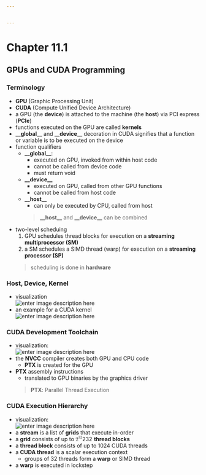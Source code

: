 ```yaml
---


---
```


<h1 id="chapter-11.1">Chapter 11.1</h1>
<h2 id="gpus-and-cuda-programming">GPUs and CUDA Programming</h2>
<h3 id="terminology">Terminology</h3>
<ul>
<li><strong>GPU</strong> (Graphic Processing Unit)</li>
<li><strong>CUDA</strong> (Compute Unified Device Architecture)</li>
<li>a GPU (the <strong>device</strong>) is attached to the machine (the <strong>host</strong>) via PCI express (<strong>PCIe</strong>)</li>
<li>functions executed on the GPU are called <strong>kernels</strong></li>
<li><strong>__global__</strong> and <strong>__device__</strong> decoration in CUDA signifies that a function or variable is to be executed on the device</li>
<li>function qualifiers
<ul>
<li><strong>__global__</strong>:
<ul>
<li>executed on GPU, invoked from within host code</li>
<li>cannot be called from device code</li>
<li>must return void</li>
</ul>
</li>
<li><strong>__device__</strong>
<ul>
<li>executed on GPU, called from other GPU functions</li>
<li>cannot be called from host code</li>
</ul>
</li>
<li><strong>__host__</strong>
<ul>
<li>can only be executed by CPU, called from host</li>
</ul>
<blockquote>
<p><strong>__host__</strong> and <strong>__device__</strong> can be combined</p>
</blockquote>
</li>
</ul>
</li>
<li>two-level scheduing
<ol>
<li>GPU schedules thread blocks for execution on a <strong>streaming multiprocessor (SM)</strong></li>
<li>a SM schedules a SIMD thread (warp) for execution on a <strong>streaming processor (SP)</strong></li>
</ol>
<blockquote>
<p>scheduling is done in <strong>hardware</strong></p>
</blockquote>
</li>
</ul>
<h3 id="host-device-kernel">Host, Device, Kernel</h3>
<ul>
<li>visualization<br>
<img src="https://lh3.googleusercontent.com/hnwEx8gc9GgsGUv6jJYla8AdA8oTZ7_2HDkb_WyUQ4JXG0xAfy2UqO9qaTDE1-FM24I1hXZ8KK5w" alt="enter image description here"></li>
<li>an example for a CUDA kernel<br>
<img src="https://lh3.googleusercontent.com/P9wES0Z--5ln5od8IT49tcK3TtKm1H2IUpE2MKgZrvRGCqVYfMOLBAUXo8obh2Uq5NmvYYrOEDs5" alt="enter image description here"></li>
</ul>
<h3 id="cuda-development-toolchain">CUDA Development Toolchain</h3>
<ul>
<li>visualization:<br>
<img src="https://lh3.googleusercontent.com/aLq09zwRP0pNfNFDOVNn9m-PmRmDYtlVLYBuUaT4m_Xy_kMBohIsBn1hR6yUC5xHE7H7zlaqUI2o" alt="enter image description here"></li>
<li>the <strong>NVCC</strong> compiler creates both GPU and CPU code
<ul>
<li><strong>PTX</strong> is created for the GPU</li>
</ul>
</li>
<li><strong>PTX</strong> assembly instructions
<ul>
<li>translated to GPU binaries by the graphics driver</li>
</ul>
<blockquote>
<p><strong>PTX</strong>: Parallel Thread Execution</p>
</blockquote>
</li>
</ul>
<h3 id="cuda-execution-hierarchy">CUDA Execution Hierarchy</h3>
<ul>
<li>visualization:<br>
<img src="https://lh3.googleusercontent.com/_JqY8eds78V_WHwnTqb3Y0NApxsIKNlweTCctK4_W7aRvK93FFxLR1FkBBm_vJNrGiUkNBziKk2W" alt="enter image description here"></li>
<li>a <strong>stream</strong> is a list of <strong>grids</strong> that execute in-order</li>
<li>a <strong>grid</strong> consists of up to <span class="katex--inline"><span class="katex"><span class="katex-mathml"><math><semantics><mrow><msup><mn>2</mn><mrow><mn>3</mn><mn>2</mn></mrow></msup></mrow><annotation encoding="application/x-tex">2^{32}</annotation></semantics></math></span><span class="katex-html" aria-hidden="true"><span class="strut" style="height: 0.814108em;"></span><span class="strut bottom" style="height: 0.814108em; vertical-align: 0em;"></span><span class="base"><span class="mord"><span class="mord mathrm">2</span><span class="msupsub"><span class="vlist-t"><span class="vlist-r"><span class="vlist" style="height: 0.814108em;"><span class="" style="top: -3.063em; margin-right: 0.05em;"><span class="pstrut" style="height: 2.7em;"></span><span class="sizing reset-size6 size3 mtight"><span class="mord mtight"><span class="mord mathrm mtight">3</span><span class="mord mathrm mtight">2</span></span></span></span></span></span></span></span></span></span></span></span></span> <strong>thread blocks</strong></li>
<li>a <strong>thread block</strong> consists of up to 1024 CUDA threads</li>
<li>a <strong>CUDA thread</strong> is a scalar execution context
<ul>
<li>groups of 32 threads form a <strong>warp</strong> or SIMD thread</li>
</ul>
</li>
<li>a <strong>warp</strong> is executed in lockstep</li>
</ul>

